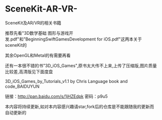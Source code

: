 # SceneKit-AR-VR-
SceneKit及AR/VR的相关书籍

推荐先看"3D数学基础 图形与游戏开发.pdf"和"BeginningSwiftGamesDevelopment for iOS.pdf"这两本关于sceneKit的

其余OpenGL和Metal的有需要再看


还有一本很不错的书"3D_iOS_Games",原书太大传不上来,上传了压缩版,图片质量比较差,高清版见下面度盘

3D_iOS_Games_by_Tutorials_v1.1 by Chris Language book and code_BAIDUYUN

链接：http://pan.baidu.com/s/1jHZEdpk 密码：p9u5


本内容将持续更新,如对本内容感兴趣请star,fork后的仓库是不能跟随我的更新而自动更新的
